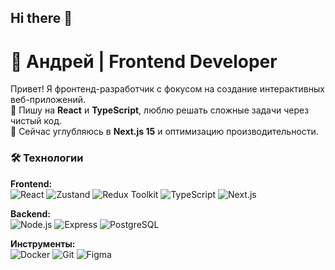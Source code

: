 ## Hi there 👋

# 🚀 Андрей | Frontend Developer

Привет! Я фронтенд-разработчик с фокусом на создание интерактивных веб-приложений.  
🔨 Пишу на **React** и **TypeScript**, люблю решать сложные задачи через чистый код.  
🌱 Сейчас углубляюсь в **Next.js 15** и оптимизацию производительности.  

### 🛠️ Технологии
**Frontend:**  
![React](https://img.shields.io/badge/React-61DAFB?logo=react&logoColor=black)
![Zustand](https://img.shields.io/badge/Zustand-614A9D?style=flat&color=614A9D&logoColor=white)
![Redux Toolkit](https://img.shields.io/badge/Redux_Toolkit-764ABC?logo=redux&logoColor=white)
![TypeScript](https://img.shields.io/badge/TypeScript-3178C6?logo=typescript&logoColor=white)
![Next.js](https://img.shields.io/badge/Next.js-000000?logo=nextdotjs&logoColor=white)

**Backend:**  
![Node.js](https://img.shields.io/badge/Node.js-339933?logo=nodedotjs&logoColor=white)
![Express](https://img.shields.io/badge/Express-000000?logo=express&logoColor=white)
![PostgreSQL](https://img.shields.io/badge/PostgreSQL-4169E1?logo=postgresql&logoColor=white)

**Инструменты:**  
![Docker](https://img.shields.io/badge/Docker-2496ED?logo=docker&logoColor=white)
![Git](https://img.shields.io/badge/Git-F05032?logo=git&logoColor=white)
![Figma](https://img.shields.io/badge/Figma-F24E1E?logo=figma&logoColor=white)
